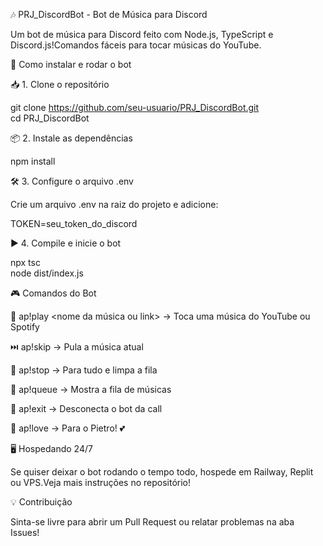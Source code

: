 🎶 PRJ_DiscordBot - Bot de Música para Discord

Um bot de música para Discord feito com Node.js, TypeScript e Discord.js!Comandos fáceis para tocar músicas do YouTube.

🚀 Como instalar e rodar o bot

📥 1. Clone o repositório

git clone https://github.com/seu-usuario/PRJ_DiscordBot.git  
cd PRJ_DiscordBot  

📦 2. Instale as dependências

npm install  

🛠 3. Configure o arquivo .env

Crie um arquivo .env na raiz do projeto e adicione:

TOKEN=seu_token_do_discord  

▶ 4. Compile e inicie o bot

npx tsc  
node dist/index.js  

🎮 Comandos do Bot

🎵 ap!play <nome da música ou link> → Toca uma música do YouTube ou Spotify

⏭️ ap!skip → Pula a música atual

🛑 ap!stop → Para tudo e limpa a fila

📜 ap!queue → Mostra a fila de músicas

🚫 ap!exit → Desconecta o bot da call

💖 ap!love → Para o Pietro! 💕

🖥 Hospedando 24/7

Se quiser deixar o bot rodando o tempo todo, hospede em Railway, Replit ou VPS.Veja mais instruções no repositório!

💡 Contribuição

Sinta-se livre para abrir um Pull Request ou relatar problemas na aba Issues!


